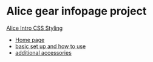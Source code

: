 # Alice gear infopage project
  <a href="alice infopage.html" target="_blank"> Alice Intro </a>
<a href="mystyle.css" target="_blank"> CSS Styling </a>
  <ul>
  <li><a href="alice infopage.html"> Home page</a></li>
  <li><a href="aliceinfopage2.html"> basic set up and how to use</a></li>
  <li><a href="aliceinfopage3.html"> additional accessories </a></li>
  </ul>
